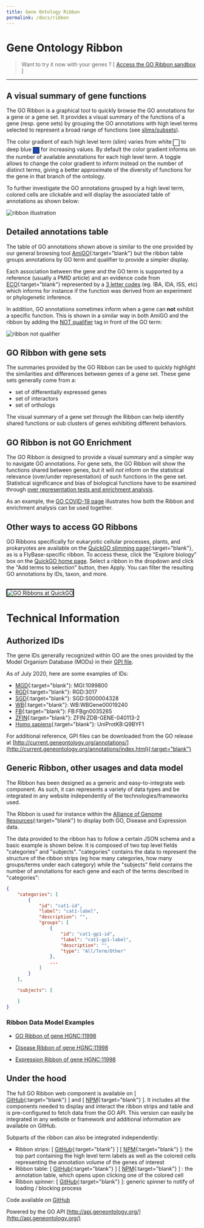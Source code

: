 ```yaml
---
title: Gene Ontology Ribbon
permalink: /docs/ribbon
---
```


<style>
    .cell {
        border: 1px solid black; background-color: white; height: 15px; width: 15px; display: inline-block; vertical-align: sub;        
    }
</style>


# Gene Ontology Ribbon

> Want to try it now with your genes ? [ [Access the GO Ribbon sandbox](/ribbon.html) ]

---

## A visual summary of gene functions

The GO Ribbon is a graphical tool to quickly browse the GO annotations for a gene or a gene set. It provides a visual summary of the functions of a gene (resp. gene sets) by grouping the GO annotations with high level terms selected to represent a broad range of functions (see [slims/subsets](/docs/go-subset-guide/)). 

The color gradient of each high level term (slim) varies from white <span class="cell">&nbsp;</span> to deep blue <span class="cell" style="background-color: rgb(24,73,180)">&nbsp;</span> for increasing values. By default the color gradient informs on the number of available annotations for each high level term. A toggle allows to change the color gradient to inform instead on the number of distinct terms, giving a better approximate of the diversity of functions for the gene in that branch of the ontology.

To further investigate the GO annotations grouped by a high level term, colored cells are clickable and will display the associated table of annotations as shown below:

![ribbon illustration](/assets/ribbon-illustration.png)


## Detailed annotations table

The table of GO annotations shown above is similar to the one provided by our general browsing tool [AmiGO](http://amigo.geneontology.org/amigo/search/annotation){:target="blank"} but the ribbon table groups annotations by GO term and qualifier to provide a simpler display.

Each association between the gene and the GO term is supported by a reference (usually a PMID article) and an evidence code from [ECO](http://www.obofoundry.org/ontology/eco.html){:target="blank"} represented by a [3 letter codes](/docs/guide-go-evidence-codes/) (eg. IBA, IDA, ISS, etc) which informs for instance if the function was derived from an experiment or phylogenetic inference.

In addition, GO annotations sometimes inform when a gene can **not** exhibit a specific function. This is shown in a similar way in both AmiGO and the ribbon by adding the [NOT qualifier](/docs/go-annotations/#the-not-qualifier) tag in front of the GO term:

![ribbon not qualifier](/assets/ribbon-not-qualifier.png)


## GO Ribbon with gene sets
The summaries provided by the GO Ribbon can be used to quickly highlight the similarities and differences between genes of a gene set. These gene sets generally come from a:
* set of differentially expressed genes
* set of interactors
* set of orthologs

The visual summary of a gene set through the Ribbon can help identify shared functions or sub clusters of genes exhibiting different behaviors.


## GO Ribbon is not GO Enrichment
The GO Ribbon is designed to provide a visual summary and a simpler way to navigate GO annotations. For gene sets, the GO Ribbon will show the functions shared between genes, but it will *not* inform on the statistical relevance (over/under representation) of such functions in the gene set. Statistical significance and bias of biological functions have to be examined through [over representation tests and enrichment analysis](/docs/go-enrichment-analysis/). 



As an example, the [GO COVID-19 page](/covid-19.html) illustrates how both the Ribbon and enrichment analysis can be used together.

## Other ways to access GO Ribbons
GO Ribbons specifically for eukaryotic cellular processes, plants, and prokaryotes are available on the [QuickGO slimming page](https://www.ebi.ac.uk/QuickGO/slimming){:target="blank"}, as is a FlyBase-specific ribbon. To access these, click the "Explore biology" box on the [QuickGO home page](https://www.ebi.ac.uk/QuickGO/). Select a ribbon in the dropdown and click the "Add terms to selection" button, then Apply. You can filter the resulting GO annotations by IDs, taxon, and more.


<!---![GO Ribbons at QuickGO](/assets/GORibbonQuickGO.png)--->
 <br><img src="/assets/GORibbonQuickGO.png" alt="GO Ribbons at QuickGO" div style="border: 2px solid black;"/><br>

# Technical Information
## Authorized IDs
The gene IDs generally recognized within GO are the ones provided by the Model Organism Database (MODs) in their [GPI file](/docs/gene-product-information-gpi-format/).

As of July 2020, here are some examples of IDs:
* [MGD](http://www.informatics.jax.org/){:target="blank"}: MGI:1099800
* [RGD](https://rgd.mcw.edu/){:target="blank"}: RGD:3017
* [SGD](https://www.yeastgenome.org/){:target="blank"}: SGD:S000004328
* [WB](https://wormbase.org/){:target="blank"}: WB:WBGene00019240
* [FB](https://flybase.org/){:target="blank"}: FB:FBgn0035265
* [ZFIN](https://zfin.org/){:target="blank"}: ZFIN:ZDB-GENE-040113-2
* [Homo sapiens](https://www.uniprot.org/){:target="blank"}: UniProtKB:Q9BYF1

For additional reference, GPI files can be downloaded from the GO release at [http://current.geneontology.org/annotations/](http://current.geneontology.org/annotations/index.html){:target="blank"}


## Generic Ribbon, other usages and data model
The Ribbon has been designed as a generic and easy-to-integrate web component. As such, it can represents a variety of data types and be integrated in any website independently of the technologies/frameworks used.

The Ribbon is used for instance within the [Alliance of Genome Resources](https://www.alliancegenome.org/){:target="blank"} to display both GO, Disease and Expression data.

The data provided to the ribbon has to follow a certain JSON schema and a basic example is shown below. It is composed of two top level fields "categories" and "subjects". "categories" contains the data to represent the structure of the ribbon strips (eg how many categories, how many groups/terms under each category) while the "subjects" field contains the number of annotations for each gene and each of the terms described in "categories":

```json
{
    "categories": [
        {
            "id": "cat1-id",
            "label": "cat1-label",
            "description": "",
            "groups": [
                {
                    "id": "cat1-gp1-id",
                    "label": "cat1-gp1-label",
                    "description": "",
                    "type": "All/Term/Other"
                },
                ...
            ]
        }
    ],

    "subjects": [

    ]
}
```

### Ribbon Data Model Examples
* [GO Ribbon of gene HGNC:11998](https://api.geneontology.org/api/ontology/ribbon/?subset=goslim_agr&subject=HGNC:11998&exclude_PB=true&exclude_IBA=false&cross_aspect=false)

* [Disease Ribbon of gene HGNC:11998](https://www.alliancegenome.org/api/gene/*/disease-ribbon-summary?geneID=HGNC:11998)

* [Expression Ribbon of gene HGNC:11998](https://www.alliancegenome.org/api/expression/ribbon-summary?geneID=HGNC:11998)


## Under the hood

The full GO Ribbon web component is available on [ [GitHub](https://github.com/geneontology/wc-ribbon/tree/master/wc-go-ribbon){:target="blank"} ] and [ [NPM](https://www.npmjs.com/package/@geneontology/wc-go-ribbon){:target="blank"} ]. It includes all the components needed to display and interact the ribbon strips and table and is pre-configured to fetch data from the GO API. This version can easily be integrated in any website or framework and additional information are available on GitHub.

Subparts of the ribbon can also be integrated independently:
* Ribbon strips: [ [GitHub](https://github.com/geneontology/wc-ribbon/tree/master/wc-ribbon-strips){:target="blank"} ] [ [NPM](https://www.npmjs.com/package/wc-ribbon-strips){:target="blank"} ]: the top part containing the high level term labels as well as the colored cells representing the annotation volume of the genes of interest
* Ribbon table: [ [GitHub](https://github.com/geneontology/wc-ribbon/tree/master/wc-ribbon-table){:target="blank"} ] [ [NPM](https://www.npmjs.com/package/wc-ribbon-table){:target="blank"} ] : the annotation table, which opens upon clicking one of the colored cell
* Ribbon spinner: [ [GitHub](https://github.com/geneontology/wc-ribbon/tree/master/wc-spinner){:target="blank"} ]: generic spinner to notify of loading / blocking process

Code available on [GitHub](https://github.com/geneontology/wc-ribbon)

Powered by the GO API [http://api.geneontology.org/](http://api.geneontology.org/)

